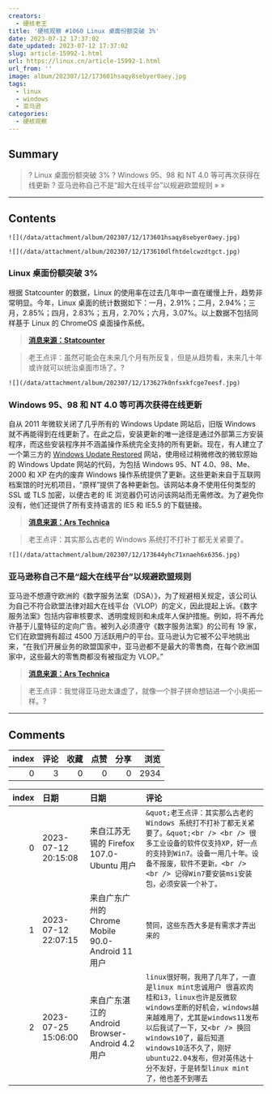 ```yaml
---
creators:
  - 硬核老王
title: '硬核观察 #1060 Linux 桌面份额突破 3%'
date: 2023-07-12 17:37:02
date_updated: 2023-07-12 17:37:02
slug: article-15992-1.html
url: https://linux.cn/article-15992-1.html
url_from: ''
image: album/202307/12/173601hsaqy8sebyer0aey.jpg
tags:
  - linux
  - windows
  - 亚马逊
categories:
  - 硬核观察
---
```


## Summary

> ? Linux 桌面份额突破 3%
> ? Windows 95、98 和 NT 4.0 等可再次获得在线更新
> ? 亚马逊称自己不是“超大在线平台”以规避欧盟规则
> » 
> »

***

<!-- more -->

## Contents

`![](/data/attachment/album/202307/12/173601hsaqy8sebyer0aey.jpg)`

`![](/data/attachment/album/202307/12/173610dlfhtdelcwzdtgct.jpg)`

### Linux 桌面份额突破 3%

根据 Statcounter 的数据，Linux 的使用率在过去几年中一直在缓慢上升，趋势非常明显。今年，Linux 桌面的统计数据如下：一月，2.91%；二月，2.94%；三月，2.85%；四月，2.83%；五月，2.70%；六月，3.07%。以上数据不包括同样基于 Linux 的 ChromeOS 桌面操作系统。

> 
> **[消息来源：Statcounter](https://gs.statcounter.com/os-market-share/desktop/worldwide)**
> 
> 
> 

> 
> 老王点评：虽然可能会在未来几个月有所反复，但是从趋势看，未来几十年或许就可以统治桌面市场了。?
> 
> 
> 

`![](/data/attachment/album/202307/12/173627k0nfsxkfcge7eesf.jpg)`

### Windows 95、98 和 NT 4.0 等可再次获得在线更新

自从 2011 年微软关闭了几乎所有的 Windows Update 网站后，旧版 Windows 就不再能得到在线更新了。在此之后，安装更新的唯一途径是通过外部第三方安装程序，而这些安装程序并不涵盖操作系统完全支持的所有更新。现在，有人建立了一个第三方的 [Windows Update Restored](http://windowsupdaterestored.com/) 网站，使用经过稍微修改的微软原始的 Windows Update 网站的代码，为包括 Windows 95、NT 4.0、98、Me、2000 和 XP 在内的废弃 Windows 操作系统提供了更新。这些更新来自于互联网档案馆的时光机项目，“原样”提供了各种更新包。该网站本身不使用任何类型的 SSL 或 TLS 加密，以便古老的 IE 浏览器仍可访问该网站而无需修改。为了避免你没有，他们还提供了所有支持语言的 IE5 和 IE5.5 的下载链接。

> 
> **[消息来源：Ars Technica](https://arstechnica.com/gadgets/2023/07/windows-95-98-and-other-decrepit-versions-can-grab-online-updates-again/)**
> 
> 
> 

> 
> 老王点评：其实那么古老的 Windows 系统打不打补丁都无关紧要了。
> 
> 
> 

`![](/data/attachment/album/202307/12/173644yhc71xnaeh6x6356.jpg)`

### 亚马逊称自己不是“超大在线平台”以规避欧盟规则

亚马逊不想遵守欧洲的《数字服务法案（DSA）》，为了规避相关规定，该公司认为自己不符合欧盟法律对超大在线平台（VLOP）的定义，因此提起上诉。《数字服务法案》包括内容审核要求、透明度规则和未成年人保护措施。例如，将不再允许基于儿童特征的定向广告。被列入必须遵守《数字服务法案》的公司有 19 家，它们在欧盟拥有超过 4500 万活跃用户的平台。亚马逊认为它被不公平地挑出来，“在我们开展业务的欧盟国家中，亚马逊都不是最大的零售商，在每个欧洲国家中，这些最大的零售商都没有被指定为 VLOP。”

> 
> **[消息来源：Ars Technica](https://arstechnica.com/tech-policy/2023/07/amazon-claims-it-isnt-a-very-large-online-platform-to-evade-eu-rules/)**
> 
> 
> 

> 
> 老王点评：我觉得亚马逊太谦虚了，就像一个胖子拼命想钻进一个小奥拓一样。?
> 
> 
>

***

## Comments


|   index |   评论 |   收藏 |   点赞 |   分享 |   浏览 |
|--------:|-------:|-------:|-------:|-------:|-------:|
|       0 |      3 |      0 |      0 |      0 |   2934 |

|   index | 日期                | 日期                                              | 评论                                                                                                                                                                                                                                                                                                     |
|--------:|:--------------------|:--------------------------------------------------|:---------------------------------------------------------------------------------------------------------------------------------------------------------------------------------------------------------------------------------------------------------------------------------------------------------|
|       0 | 2023-07-12 20:15:08 | 来自江苏无锡的 Firefox 107.0-Ubuntu 用户          | `&quot;老王点评：其实那么古老的 Windows 系统打不打补丁都无关紧要了。&quot;<br /> <br /> 很多工业设备的软件仅支持XP，好一点的支持到Win7。设备一用几十年。设备不报废，软件不更新。<br /> <br /> 记得Win7要安装msi安装包，必须安装一个补丁。`                                                               |
|       1 | 2023-07-12 22:07:15 | 来自广东广州的 Chrome Mobile 90.0-Android 11 用户 | `赞同，这些东西大多是有需求才弄出来的`                                                                                                                                                                                                                                                                   |
|       2 | 2023-07-25 15:06:00 | 来自广东湛江的 Android Browser-Android 4.2 用户   | `linux很好啊，我用了几年了，一直是linux mint忠诚用户 很喜欢肉桂和i3，linux也许是反微软windows垄断的好机会，windows越来越难用了，尤其是windows11发布以后我试了一下，又<br /> 换回windows10了，最后知道windows10活不久了，刚好ubuntu22.04发布，但对英伟达十分不友好，于是转型linux mint了，他也差不到哪去` |
